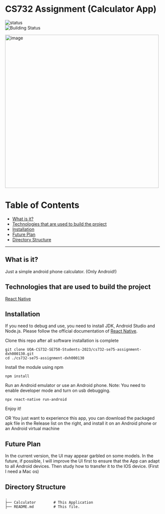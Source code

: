 # CS732 Assignment (Calculator App)

![status](https://img.shields.io/badge/Build%20and%20Test-Pass-success)  
![Building Status](https://img.shields.io/badge/Status-Pass-success)

<img height="500" alt="image" src="https://user-images.githubusercontent.com/34475380/223974919-d587d6da-2edd-41d5-8251-086e6883a716.jpg">

Table of Contents
=======================

* [What is it?](#what-is-it)
* [Technologies that are used to build the project](#technologies-that-are-used-to-build-the-project)
* [Installation](#installation)
* [Future Plan](#future-plan)
* [Directory Structure](#directory-structure)
---

What is it?
------
Just a simple android phone calculator.
(Only Android!)


Technologies that are used to build the project
------
[React Native](https://reactnative.dev/)

Installation
------
If you need to debug and use, you need to install JDK, Android Studio and Node.js. Please follow the official documentation of [React Native](https://reactnative.dev/docs/environment-setup).

Clone this repo after all software installation is complete
```
git clone UOA-CS732-SE750-Students-2023/cs732-se75-assignment-dxh000130.git
cd ./cs732-se75-assignment-dxh000130
```
Install the module using npm
```
npm install
```
Run an Android emulator or use an Android phone.
Note: You need to enable developer mode and turn on usb debugging.
```
npx react-native run-android
```
Enjoy it!

OR You just want to experience this app, you can download the packaged apk file in the Release list on the right, and install it on an Android phone or an Android virtual machine


Future Plan
------

In the current version, the UI may appear garbled on some models. In the future, if possible, I will improve the UI first to ensure that the App can adapt to all Android devices.
Then study how to transfer it to the IOS device. (First I need a Mac os)

Directory Structure
------
    .
    ├── Calculator        # This Application
    ├── README.md         # This file.
        

